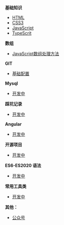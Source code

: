 **基础知识**
- [HTML](document/basic/html.md)
- [CSS3](document/basic/css.md)
- [JavaScript](document/basic/js.md)
- [TypeScrit](document/test.md)

**数组**
- [JavaScript数组处理方法](document/array/index.md)

**GIT**
- [基础配置](document/git/index.md)

**Mysql**
- [开发中](document/test.md)

**踩坑记录**
- [开发中](document/test.md)

**Angular**
- [开发中](document/test.md)

**开源项目**
- [开发中](document/test.md)

**ES6-ES2020 语法**

- [开发中](document/test.md)

**常用工具类**

- [开发中](document/test.md)

**其他：**

- [公众号](document/bottom.md)
